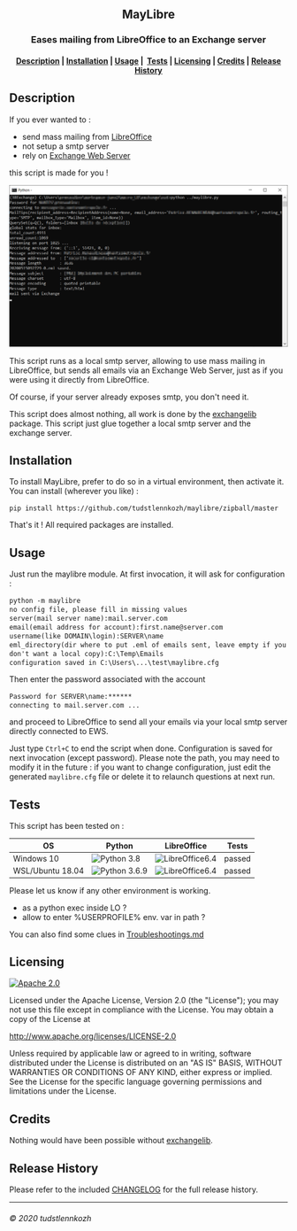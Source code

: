 <h2 align="center">
    MayLibre
</h2>
<h3 align="center">
    Eases mailing from LibreOffice to an Exchange server
</h3>
<h4 align="center">
  <a href="#description">Description</a> |
  <a href="#installation">Installation</a> |
  <a href="#usage">Usage</a> |
  <a href="#tests">Tests</a> |
  <a href="#licensing">Licensing</a> |
  <a href="#credits">Credits</a> |
  <a href="#release-history">Release History</a>
</h4>

## Description

If you ever wanted to :

* send mass mailing from [LibreOffice](https://www.libreoffice.org/)
* not setup a smtp server
* rely on [Exchange Web Server](https://en.wikipedia.org/wiki/Microsoft_Exchange_Server)

this script is made for you !

![screenshot](media/screenshot.png)

This script runs as a local smtp server, allowing to use mass mailing in LibreOffice, but sends all emails via an Exchange Web Server, just as if you were using it directly from LibreOffice.

Of course, if your server already exposes smtp, you don't need it.

This script does almost nothing, all work is done by the [exchangelib](https://pypi.org/project/exchangelib/) package. This script just glue together a local smtp server and the exchange server.


## Installation

To install MayLibre, prefer to do so in a virtual environment, then activate it. You can install (wherever you like) :

```
pip install https://github.com/tudstlennkozh/maylibre/zipball/master
```

That's it ! All required packages are installed.

## Usage

Just run the maylibre module. At first invocation, it will ask for configuration :

    python -m maylibre
    no config file, please fill in missing values
    server(mail server name):mail.server.com
    email(email address for account):first.name@server.com
    username(like DOMAIN\login):SERVER\name
    eml_directory(dir where to put .eml of emails sent, leave empty if you don't want a local copy):C:\Temp\Emails
    configuration saved in C:\Users\...\test\maylibre.cfg

Then enter the password associated with the account

```
Password for SERVER\name:******
connecting to mail.server.com ...
```

and proceed to LibreOffice to send all your emails via your local smtp server directly connected to EWS.

Just type `Ctrl+C` to end the script when done. Configuration is saved for next invocation (except password). Please note the path, you may need to modify it in the future : if you want to change configuration, just edit the generated `maylibre.cfg` file or delete it to relaunch questions at next run.

## Tests

This script has been tested on :

| OS               | Python                                                       | LibreOffice                                                  | Tests  |
| ---------------- | ------------------------------------------------------------ | ------------------------------------------------------------ | ------ |
| Windows 10       | ![Python 3.8](https://img.shields.io/badge/python-3.8-blue)  | <img src="https://www.documentfoundation.org/assets/Uploads/LibreOffice-Initial-Artwork-Logo-ColorLogoBasic-500px.png" alt="LibreOffice" width="125" height="40" />6.4 | passed |
| WSL/Ubuntu 18.04 | ![Python 3.6.9](https://img.shields.io/badge/python-3.6.9-blue) | <img src="https://www.documentfoundation.org/assets/Uploads/LibreOffice-Initial-Artwork-Logo-ColorLogoBasic-500px.png" alt="LibreOffice" width="125" height="40" />6.4 | passed |

Please let us know if any other environment is working.

* as a python exec inside LO ?
* allow to enter %USERPROFILE% env. var in path ?

You can also find some clues in [Troubleshootings.md](/Troubleshootings.md)

## Licensing

[![Apache 2.0](https://img.shields.io/badge/license-Apache-blue)](/LICENSE)

Licensed under the Apache License, Version 2.0 (the "License"); you may not use this file except in compliance with the License. You may obtain a copy of the License at 

http://www.apache.org/licenses/LICENSE-2.0

Unless required by applicable law or agreed to in writing, software distributed under the License is distributed on an "AS IS" BASIS, WITHOUT WARRANTIES OR CONDITIONS OF ANY KIND, either express or implied. See the License for the specific language governing permissions and limitations under the License.

## Credits

Nothing would have been possible without [exchangelib](https://pypi.org/project/exchangelib/).

## Release History

Please refer to the included [CHANGELOG](/CHANGELOG.md) for the full release history.

-------------------------
###### © 2020 tudstlennkozh

